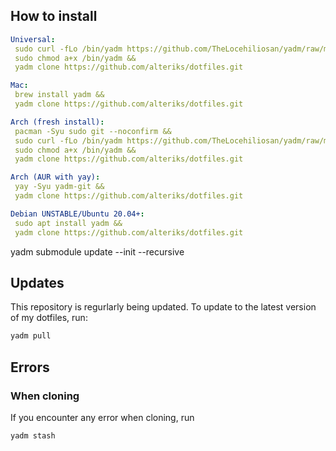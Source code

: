 ## How to install

```yaml
Universal: 
 sudo curl -fLo /bin/yadm https://github.com/TheLocehiliosan/yadm/raw/master/yadm && 
 sudo chmod a+x /bin/yadm &&
 yadm clone https://github.com/alteriks/dotfiles.git

Mac: 
 brew install yadm &&
 yadm clone https://github.com/alteriks/dotfiles.git

Arch (fresh install):
 pacman -Syu sudo git --noconfirm &&
 sudo curl -fLo /bin/yadm https://github.com/TheLocehiliosan/yadm/raw/master/yadm && 
 sudo chmod a+x /bin/yadm &&
 yadm clone https://github.com/alteriks/dotfiles.git

Arch (AUR with yay): 
 yay -Syu yadm-git &&
 yadm clone https://github.com/alteriks/dotfiles.git

Debian UNSTABLE/Ubuntu 20.04+: 
 sudo apt install yadm &&
 yadm clone https://github.com/alteriks/dotfiles.git
```
yadm submodule update --init --recursive

## Updates
This repository is regurlarly being updated. To update to the latest version of my dotfiles, run:
```bash
yadm pull
```

## Errors
### When cloning
If you encounter any error when cloning, run 
```bash
yadm stash
